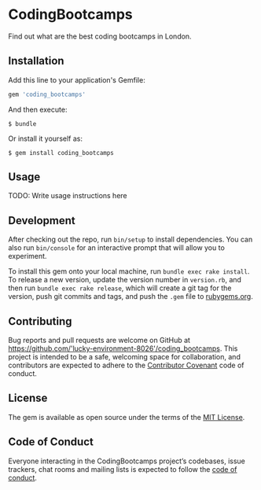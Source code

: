 # CodingBootcamps

Find out what are the best coding bootcamps in London.

## Installation

Add this line to your application's Gemfile:

```ruby
gem 'coding_bootcamps'
```

And then execute:

    $ bundle

Or install it yourself as:

    $ gem install coding_bootcamps

## Usage

TODO: Write usage instructions here

## Development

After checking out the repo, run `bin/setup` to install dependencies. You can also run `bin/console` for an interactive prompt that will allow you to experiment.

To install this gem onto your local machine, run `bundle exec rake install`. To release a new version, update the version number in `version.rb`, and then run `bundle exec rake release`, which will create a git tag for the version, push git commits and tags, and push the `.gem` file to [rubygems.org](https://rubygems.org).

## Contributing

Bug reports and pull requests are welcome on GitHub at https://github.com/'lucky-environment-8026'/coding_bootcamps. This project is intended to be a safe, welcoming space for collaboration, and contributors are expected to adhere to the [Contributor Covenant](http://contributor-covenant.org) code of conduct.

## License

The gem is available as open source under the terms of the [MIT License](https://opensource.org/licenses/MIT).

## Code of Conduct

Everyone interacting in the CodingBootcamps project’s codebases, issue trackers, chat rooms and mailing lists is expected to follow the [code of conduct](https://github.com/'lucky-environment-8026'/coding_bootcamps/blob/master/CODE_OF_CONDUCT.md).
